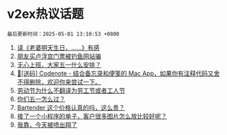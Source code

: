 # v2ex热议话题

`最后更新时间：2025-05-01 13:10:53 +0800`

1. [读《老婆明天生日，……》有感](https://www.v2ex.com/t/1129136)
1. [朋友买卢浮宫门票被钓鱼网站骗](https://www.v2ex.com/t/1129157)
1. [无心上班，大家五一什么安排？](https://www.v2ex.com/t/1129143)
1. [🎁[送码] Codenote - 结合备忘录和便笺的 Mac App，如果你有注释代码又舍不得删除，欢迎你来尝试一下。](https://www.v2ex.com/t/1129148)
1. [劳动节为什么不翻译为劳工节或者工人节](https://www.v2ex.com/t/1129260)
1. [你们五一怎么过？](https://www.v2ex.com/t/1129132)
1. [Bartender 这个价格认真的吗，这么贵？](https://www.v2ex.com/t/1129193)
1. [接了一个小程序的单子，客户很多图片怎么放比较好呢？](https://www.v2ex.com/t/1129194)
1. [我靠，今天被喷出翔了](https://www.v2ex.com/t/1129226)


